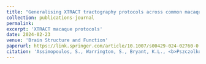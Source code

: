 ```yaml
---
title: "Generalising XTRACT tractography protocols across common macaque brain templates"
collection: publications-journal
permalink: 
excerpt: 'XTRACT macaque protocols'
date: 2024-02-23
venue: 'Brain Structure and Function'
paperurl: https://link.springer.com/article/10.1007/s00429-024-02760-0
citation: 'Assimopoulos, S., Warrington, S., Bryant, K.L., <b>Pszczolkowski, S.</b>, Jbabdi, S., Mars, R.B. and Sotiropoulos, S.N., 2024. &quot;Generalising XTRACT tractography protocols across common macaque brain templates&quot; <i>Brain Structure and Function</i>, pp.1-16.'
---
```

